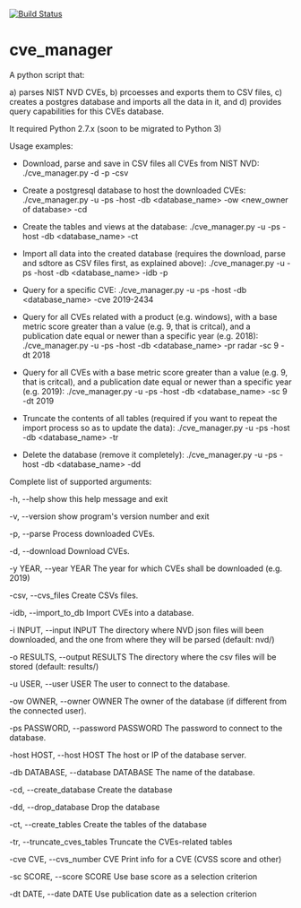 [![Build Status](https://travis-ci.org/gaborantal/cve_manager.svg?branch=master)](https://travis-ci.org/gaborantal/cve_manager)

# cve_manager
A python script that:

  a) parses NIST NVD CVEs, 
  b) prcoesses and exports them to CSV files, 
  c) creates a postgres database and imports all the data in it, and
  d) provides query capabilities for this CVEs database.

It required Python 2.7.x (soon to be migrated to Python 3)

Usage examples: 

- Download, parse and save in CSV files all CVEs from NIST NVD:
  ./cve_manager.py -d -p -csv
  
- Create a postgresql database to host the downloaded CVEs:
  ./cve_manager.py -u <myuser> -ps <mypassword> -host <hostname or IP> -db <database_name> -ow <new_owner of database> -cd

- Create the tables and views at the database:
  ./cve_manager.py -u <myuser> -ps <mypassword> -host <hostname or IP> -db <database_name> -ct

- Import all data into the created database (requires the download, parse and sdtore as CSV files first, as explained above):
  ./cve_manager.py -u <myuser> -ps <mypassword> -host <hostname or IP> -db <database_name> -idb -p

- Query for a specific CVE:
  ./cve_manager.py -u <myuser> -ps <mypassword> -host <hostname or IP> -db <database_name> -cve 2019-2434
    
- Query for all CVEs related with a product (e.g. windows), with a base metric score greater than a value (e.g. 9, that is critcal), and a publication date equal or newer than a specific year (e.g. 2018):
  ./cve_manager.py -u <myuser> -ps <mypassword> -host <hostname or IP> -db <database_name> -pr radar -sc 9 -dt 2018
  
- Query for all CVEs with a base metric score greater than a value (e.g. 9, that is critcal), and a publication date equal or newer than a specific year (e.g. 2019):
  ./cve_manager.py -u <myuser> -ps <mypassword> -host <hostname or IP> -db <database_name> -sc 9 -dt 2019
  
- Truncate the contents of all tables (required if you want to repeat the import process so as to update the data): 
  ./cve_manager.py -u <myuser> -ps <mypassword> -host <hostname or IP> -db <database_name> -tr
  
- Delete the database (remove it completely):
  ./cve_manager.py -u <myuser> -ps <mypassword> -host <hostname or IP> -db <database_name> -dd

Complete list of supported arguments:

  -h, --help            show this help message and exit
  
  -v, --version         show program's version number and exit
  
  -p, --parse           Process downloaded CVEs.
  
  -d, --download        Download CVEs.
  
  -y YEAR, --year YEAR  The year for which CVEs shall be downloaded (e.g. 2019)
  
  -csv, --cvs_files     Create CSVs files.
  
  -idb, --import_to_db  Import CVEs into a database.
  
  -i INPUT, --input INPUT
                        The directory where NVD json files will been downloaded, and the one from where they will be parsed
                        (default: nvd/)
                        
  -o RESULTS, --output RESULTS
                        The directory where the csv files will be stored (default: results/)
                        
  -u USER, --user USER  The user to connect to the database.
  
  -ow OWNER, --owner OWNER
                        The owner of the database (if different from the connected user).
                        
  -ps PASSWORD, --password PASSWORD
                        The password to connect to the database.
                        
  -host HOST, --host HOST
                        The host or IP of the database server.
                        
  -db DATABASE, --database DATABASE
                        The name of the database.
                        
  -cd, --create_database
                        Create the database
                        
  -dd, --drop_database  Drop the database
  
  -ct, --create_tables  Create the tables of the database
  
  -tr, --truncate_cves_tables
                        Truncate the CVEs-related tables
                        
  -cve CVE, --cvs_number CVE
                        Print info for a CVE (CVSS score and other)
                   
  -sc SCORE, --score SCORE
                        Use base score as a selection criterion
                        
  -dt DATE, --date DATE
                        Use publication date as a selection criterion
